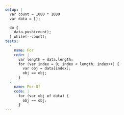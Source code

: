 ```yaml
---
setup: |
  var count = 1000 * 1000
  var data = [];

  do {
    data.push(count);
  } while(--count);
tests:
  -
    name: For
    code: |
      var length = data.length;
      for (var index = 0; index < length; index++) {
        var obj = data[index];
        obj == obj;
      }
  -
    name: For-Of
    code: |
      for (var obj of data) {
        obj == obj;
      }
---
```

